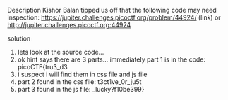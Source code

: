 Description
Kishor Balan tipped us off that the following code may need inspection: https://jupiter.challenges.picoctf.org/problem/44924/ (link) or http://jupiter.challenges.picoctf.org:44924

solution

1. lets look at the source code... 
2. ok hint says there are 3 parts... immediately part 1 is in the code: picoCTF{tru3_d3
3. i suspect i will find them in css file and js file
4. part 2 found in the css file: t3ct1ve_0r_ju5t
5. part 3 found in the js file: _lucky?f10be399}
